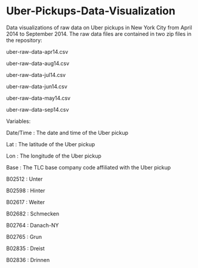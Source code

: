 # Uber-Pickups-Data-Visualization

Data visualizations of raw data on Uber pickups in New York City from April 2014 to September 2014. The raw data files are contained in two zip files in the repository:

uber-raw-data-apr14.csv

uber-raw-data-aug14.csv

uber-raw-data-jul14.csv

uber-raw-data-jun14.csv

uber-raw-data-may14.csv

uber-raw-data-sep14.csv


Variables:

Date/Time : The date and time of the Uber pickup

Lat : The latitude of the Uber pickup

Lon : The longitude of the Uber pickup

Base : The TLC base company code affiliated with the Uber pickup

  B02512 : Unter
  
  B02598 : Hinter
  
  B02617 : Weiter
  
  B02682 : Schmecken
  
  B02764 : Danach-NY
  
  B02765 : Grun
  
  B02835 : Dreist
  
  B02836 : Drinnen
